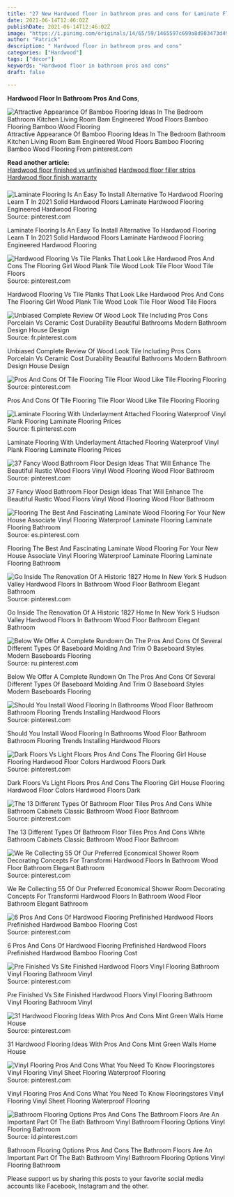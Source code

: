 ```yaml
---
title: "27 New Hardwood floor in bathroom pros and cons for Laminate Flooring"
date: 2021-06-14T12:46:02Z
publishDate: 2021-06-14T12:46:02Z
image: "https://i.pinimg.com/originals/14/65/59/1465597c699a8d983473d49d41c9a0eb.jpg"
author: "Patrick"
description: " Hardwood floor in bathroom pros and cons"
categories: ["Hardwood"]
tags: ["decor"]
keywords: "Hardwood floor in bathroom pros and cons"
draft: false

---
```

<!-- Head tag Code -->
**Hardwood Floor In Bathroom Pros And Cons**, 

![Attractive Appearance Of Bamboo Flooring Ideas In The Bedroom Bathroom Kitchen Living Room Bam Engineered Wood Floors Bamboo Flooring Bamboo Wood Flooring](https://i.pinimg.com/474x/f2/e8/4b/f2e84bc592aa0ebade9d0991aed283bb.jpg "Attractive Appearance Of Bamboo Flooring Ideas In The Bedroom Bathroom Kitchen Living Room Bam Engineered Wood Floors Bamboo Flooring Bamboo Wood Flooring")
Attractive Appearance Of Bamboo Flooring Ideas In The Bedroom Bathroom Kitchen Living Room Bam Engineered Wood Floors Bamboo Flooring Bamboo Wood Flooring From pinterest.com

**Read another article:**  
[Hardwood floor finished vs unfinished](/hardwood-floor-finished-vs-unfinished/)
[Hardwood floor filler strips](/hardwood-floor-filler-strips/)
[Hardwood floor finish warranty](/hardwood-floor-finish-warranty/)




### 

 


![Laminate Flooring Is An Easy To Install Alternative To Hardwood Flooring Learn T In 2021 Solid Hardwood Floors Laminate Hardwood Flooring Engineered Hardwood Flooring](https://i.pinimg.com/originals/aa/31/fe/aa31fe97da0070c28801a07be1e8809e.jpg "Laminate Flooring Is An Easy To Install Alternative To Hardwood Flooring Learn T In 2021 Solid Hardwood Floors Laminate Hardwood Flooring Engineered Hardwood Flooring")
Source: pinterest.com

Laminate Flooring Is An Easy To Install Alternative To Hardwood Flooring Learn T In 2021 Solid Hardwood Floors Laminate Hardwood Flooring Engineered Hardwood Flooring  

![Hardwood Flooring Vs Tile Planks That Look Like Hardwood Pros And Cons The Flooring Girl Wood Plank Tile Wood Look Tile Floor Wood Tile Floors](https://i.pinimg.com/564x/27/d2/99/27d2993e596666944b9af6478a7a9d41.jpg "Hardwood Flooring Vs Tile Planks That Look Like Hardwood Pros And Cons The Flooring Girl Wood Plank Tile Wood Look Tile Floor Wood Tile Floors")
Source: pinterest.com

Hardwood Flooring Vs Tile Planks That Look Like Hardwood Pros And Cons The Flooring Girl Wood Plank Tile Wood Look Tile Floor Wood Tile Floors  

![Unbiased Complete Review Of Wood Look Tile Including Pros Cons Porcelain Vs Ceramic Cost Durability Beautiful Bathrooms Modern Bathroom Design House Design](https://i.pinimg.com/originals/5f/d9/f3/5fd9f357d2838f168d20797c19ea0cb6.jpg "Unbiased Complete Review Of Wood Look Tile Including Pros Cons Porcelain Vs Ceramic Cost Durability Beautiful Bathrooms Modern Bathroom Design House Design")
Source: fr.pinterest.com

Unbiased Complete Review Of Wood Look Tile Including Pros Cons Porcelain Vs Ceramic Cost Durability Beautiful Bathrooms Modern Bathroom Design House Design  

![Pros And Cons Of Tile Flooring Tile Floor Wood Like Tile Flooring Flooring](https://i.pinimg.com/originals/b7/c5/86/b7c586930223c619b915e1cbe9fabf02.jpg "Pros And Cons Of Tile Flooring Tile Floor Wood Like Tile Flooring Flooring")
Source: pinterest.com

Pros And Cons Of Tile Flooring Tile Floor Wood Like Tile Flooring Flooring  

![Laminate Flooring With Underlayment Attached Flooring Waterproof Vinyl Plank Flooring Laminate Flooring Prices](https://i.pinimg.com/originals/1e/5c/c5/1e5cc56a2effe97d8270a8106f16e7b3.jpg "Laminate Flooring With Underlayment Attached Flooring Waterproof Vinyl Plank Flooring Laminate Flooring Prices")
Source: fi.pinterest.com

Laminate Flooring With Underlayment Attached Flooring Waterproof Vinyl Plank Flooring Laminate Flooring Prices  

![37 Fancy Wood Bathroom Floor Design Ideas That Will Enhance The Beautiful Rustic Wood Floors Vinyl Wood Flooring Wood Floor Bathroom](https://i.pinimg.com/originals/24/02/98/24029817403b9362d514c33028ac5600.jpg "37 Fancy Wood Bathroom Floor Design Ideas That Will Enhance The Beautiful Rustic Wood Floors Vinyl Wood Flooring Wood Floor Bathroom")
Source: pinterest.com

37 Fancy Wood Bathroom Floor Design Ideas That Will Enhance The Beautiful Rustic Wood Floors Vinyl Wood Flooring Wood Floor Bathroom  

![Flooring The Best And Fascinating Laminate Wood Flooring For Your New House Associate Vinyl Flooring Waterproof Laminate Flooring Laminate Flooring Bathroom](https://i.pinimg.com/originals/75/cc/c7/75ccc79127c9dd217c488fb1c6b92dfb.jpg "Flooring The Best And Fascinating Laminate Wood Flooring For Your New House Associate Vinyl Flooring Waterproof Laminate Flooring Laminate Flooring Bathroom")
Source: es.pinterest.com

Flooring The Best And Fascinating Laminate Wood Flooring For Your New House Associate Vinyl Flooring Waterproof Laminate Flooring Laminate Flooring Bathroom  

![Go Inside The Renovation Of A Historic 1827 Home In New York S Hudson Valley Hardwood Floors In Bathroom Wood Floor Bathroom Elegant Bathroom](https://i.pinimg.com/originals/26/f9/e6/26f9e6d8734eab65c3f3d9c6ead7387d.jpg "Go Inside The Renovation Of A Historic 1827 Home In New York S Hudson Valley Hardwood Floors In Bathroom Wood Floor Bathroom Elegant Bathroom")
Source: pinterest.com

Go Inside The Renovation Of A Historic 1827 Home In New York S Hudson Valley Hardwood Floors In Bathroom Wood Floor Bathroom Elegant Bathroom  

![Below We Offer A Complete Rundown On The Pros And Cons Of Several Different Types Of Baseboard Molding And Trim O Baseboard Styles Modern Baseboards Flooring](https://i.pinimg.com/originals/6a/14/0c/6a140c4efc3653f7a1295ea4d6d45900.jpg "Below We Offer A Complete Rundown On The Pros And Cons Of Several Different Types Of Baseboard Molding And Trim O Baseboard Styles Modern Baseboards Flooring")
Source: ru.pinterest.com

Below We Offer A Complete Rundown On The Pros And Cons Of Several Different Types Of Baseboard Molding And Trim O Baseboard Styles Modern Baseboards Flooring  

![Should You Install Wood Flooring In Bathrooms Wood Floor Bathroom Bathroom Flooring Trends Installing Hardwood Floors](https://i.pinimg.com/474x/3e/c2/0d/3ec20d67f6ff6274c16cddd7fb168882.jpg "Should You Install Wood Flooring In Bathrooms Wood Floor Bathroom Bathroom Flooring Trends Installing Hardwood Floors")
Source: pinterest.com

Should You Install Wood Flooring In Bathrooms Wood Floor Bathroom Bathroom Flooring Trends Installing Hardwood Floors  

![Dark Floors Vs Light Floors Pros And Cons The Flooring Girl House Flooring Hardwood Floor Colors Hardwood Floors Dark](https://i.pinimg.com/474x/b0/81/ec/b081ecf209e870b0dba9e733b722de18.jpg "Dark Floors Vs Light Floors Pros And Cons The Flooring Girl House Flooring Hardwood Floor Colors Hardwood Floors Dark")
Source: pinterest.com

Dark Floors Vs Light Floors Pros And Cons The Flooring Girl House Flooring Hardwood Floor Colors Hardwood Floors Dark  

![The 13 Different Types Of Bathroom Floor Tiles Pros And Cons White Bathroom Cabinets Classic Bathroom Wood Floor Bathroom](https://i.pinimg.com/736x/3d/34/4b/3d344b3419bb8877b844c8273afb76c6.jpg "The 13 Different Types Of Bathroom Floor Tiles Pros And Cons White Bathroom Cabinets Classic Bathroom Wood Floor Bathroom")
Source: pinterest.com

The 13 Different Types Of Bathroom Floor Tiles Pros And Cons White Bathroom Cabinets Classic Bathroom Wood Floor Bathroom  

![We Re Collecting 55 Of Our Preferred Economical Shower Room Decorating Concepts For Transformi Hardwood Floors In Bathroom Wood Floor Bathroom Elegant Bathroom](https://i.pinimg.com/736x/b2/69/69/b26969feb6d799bbe614a5395ffb21fb.jpg "We Re Collecting 55 Of Our Preferred Economical Shower Room Decorating Concepts For Transformi Hardwood Floors In Bathroom Wood Floor Bathroom Elegant Bathroom")
Source: pinterest.com

We Re Collecting 55 Of Our Preferred Economical Shower Room Decorating Concepts For Transformi Hardwood Floors In Bathroom Wood Floor Bathroom Elegant Bathroom  

![6 Pros And Cons Of Hardwood Flooring Prefinished Hardwood Floors Prefinished Hardwood Bamboo Flooring Cost](https://i.pinimg.com/originals/81/26/4b/81264beaa5ba67e0691a18c2fbbd050b.jpg "6 Pros And Cons Of Hardwood Flooring Prefinished Hardwood Floors Prefinished Hardwood Bamboo Flooring Cost")
Source: pinterest.com

6 Pros And Cons Of Hardwood Flooring Prefinished Hardwood Floors Prefinished Hardwood Bamboo Flooring Cost  

![Pre Finished Vs Site Finished Hardwood Floors Vinyl Flooring Bathroom Vinyl Flooring Bathroom Vinyl](https://i.pinimg.com/originals/91/31/d4/9131d4096afd037b375eeaed645b4878.jpg "Pre Finished Vs Site Finished Hardwood Floors Vinyl Flooring Bathroom Vinyl Flooring Bathroom Vinyl")
Source: pinterest.com

Pre Finished Vs Site Finished Hardwood Floors Vinyl Flooring Bathroom Vinyl Flooring Bathroom Vinyl  

![31 Hardwood Flooring Ideas With Pros And Cons Mint Green Walls Home House](https://i.pinimg.com/originals/d0/49/2f/d0492f6bea8287fdb6ad454de1ded739.jpg "31 Hardwood Flooring Ideas With Pros And Cons Mint Green Walls Home House")
Source: pinterest.com

31 Hardwood Flooring Ideas With Pros And Cons Mint Green Walls Home House  

![Vinyl Flooring Pros And Cons What You Need To Know Flooringstores Vinyl Flooring Vinyl Sheet Flooring Waterproof Flooring](https://i.pinimg.com/originals/78/23/a3/7823a3ef3e802197466e1c3cff527156.png "Vinyl Flooring Pros And Cons What You Need To Know Flooringstores Vinyl Flooring Vinyl Sheet Flooring Waterproof Flooring")
Source: pinterest.com

Vinyl Flooring Pros And Cons What You Need To Know Flooringstores Vinyl Flooring Vinyl Sheet Flooring Waterproof Flooring  

![Bathroom Flooring Options Pros And Cons The Bathroom Floors Are An Important Part Of The Bath Bathroom Vinyl Bathroom Flooring Options Vinyl Flooring Bathroom](https://i.pinimg.com/originals/14/65/59/1465597c699a8d983473d49d41c9a0eb.jpg "Bathroom Flooring Options Pros And Cons The Bathroom Floors Are An Important Part Of The Bath Bathroom Vinyl Bathroom Flooring Options Vinyl Flooring Bathroom")
Source: id.pinterest.com

Bathroom Flooring Options Pros And Cons The Bathroom Floors Are An Important Part Of The Bath Bathroom Vinyl Bathroom Flooring Options Vinyl Flooring Bathroom  

Please support us by sharing this posts to your favorite social media accounts like Facebook, Instagram and the other.

